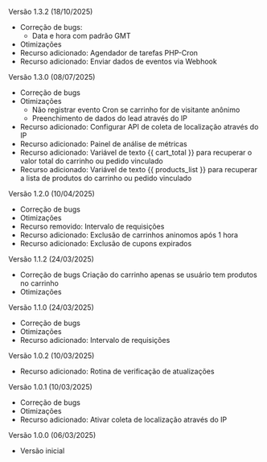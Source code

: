 Versão 1.3.2 (18/10/2025)
* Correção de bugs:
    - Data e hora com padrão GMT
* Otimizações
* Recurso adicionado: Agendador de tarefas PHP-Cron
* Recurso adicionado: Enviar dados de eventos via Webhook

Versão 1.3.0 (08/07/2025)
* Correção de bugs
* Otimizações
    - Não registrar evento Cron se carrinho for de visitante anônimo
    - Preenchimento de dados do lead através do IP
* Recurso adicionado: Configurar API de coleta de localização através do IP
* Recurso adicionado: Painel de análise de métricas
* Recurso adicionado: Variável de texto {{ cart_total }} para recuperar o valor total do carrinho ou pedido vinculado
* Recurso adicionado: Variável de texto {{ products_list }} para recuperar a lista de produtos do carrinho ou pedido vinculado

Versão 1.2.0 (10/04/2025)
* Correção de bugs
* Otimizações
* Recurso removido: Intervalo de requisições
* Recurso adicionado: Exclusão de carrinhos aninomos após 1 hora
* Recurso adicionado: Exclusão de cupons expirados

Versão 1.1.2 (24/03/2025)
* Correção de bugs
    Criação do carrinho apenas se usuário tem produtos no carrinho
* Otimizações

Versão 1.1.0 (24/03/2025)
* Correção de bugs
* Otimizações
* Recurso adicionado: Intervalo de requisições

Versão 1.0.2 (10/03/2025)
* Recurso adicionado: Rotina de verificação de atualizações

Versão 1.0.1 (10/03/2025)
* Correção de bugs
* Otimizações
* Recurso adicionado: Ativar coleta de localização através do IP

Versão 1.0.0 (06/03/2025)
* Versão inicial